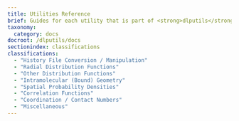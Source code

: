 ```yaml
---
title: Utilities Reference
brief: Guides for each utility that is part of <strong>dlputils</strong>
taxonomy:
  category: docs
docroot: /dlputils/docs
sectionindex: classifications
classifications:
  - "History File Conversion / Manipulation"
  - "Radial Distribution Functions"
  - "Other Distribution Functions"
  - "Intramolecular (Bound) Geometry"
  - "Spatial Probability Densities"
  - "Correlation Functions"
  - "Coordination / Contact Numbers"
  - "Miscellaneous"
---
```


